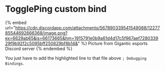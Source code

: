 # TogglePing custom bind

{% embed url="https://cdn.discordapp.com/attachments/567890339541549088/1227785544692666368/image.png?ex=6629ab65&is=66173665&hm=1915791e0b9a61d4d17c5f967aef728033929f9b92f2c5095bff250829bf8b14&" %}
Picture from Gigantic esports Discord server
{% endembed %}

You just have to add the highlighted line to that file above `; Debugging Bindings`.
